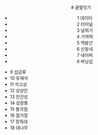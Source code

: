 <div align="center">
# 끝말잇기

* 1 데이터
* 2 터미널
* 3 널뛰기
* 4 기억력
* 5 역발산
* 6 산동네
* 7 네이버
* 8 버닝섭

</div>

* 9 섭금류
* 10 유재석
* 11 석고상
* 12 상상인
* 13 인간성
* 14 성장통
* 15 통각점
* 16 점거장
* 17 장독대
* 18 대나무